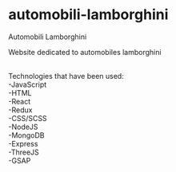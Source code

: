 # automobili-lamborghini
Automobili Lamborghini

Website dedicated to automobiles lamborghini<br/><br/>

Technologies that have been used:</br>
-JavaScript</br>
-HTML</br>
-React</br>
-Redux</br>
-CSS/SCSS</br>
-NodeJS</br>
-MongoDB</br>
-Express</br>
-ThreeJS</br>
-GSAP</br>